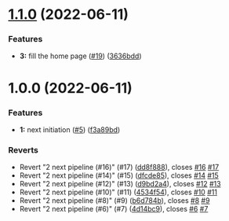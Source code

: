 # [1.1.0](https://github.com/diogogomes77/mycv-next-frontend/compare/v1.0.0...v1.1.0) (2022-06-11)


### Features

* **3:** fill the home page ([#19](https://github.com/diogogomes77/mycv-next-frontend/issues/19)) ([3636bdd](https://github.com/diogogomes77/mycv-next-frontend/commit/3636bdd97631e324be3c1d75d4b384220c1b8bf3))

# 1.0.0 (2022-06-11)


### Features

* **1:** next initiation ([#5](https://github.com/diogogomes77/mycv-next-frontend/issues/5)) ([f3a89bd](https://github.com/diogogomes77/mycv-next-frontend/commit/f3a89bd89e5a4eb7f8b35a868346064178a7cbf9))


### Reverts

* Revert "2 next pipeline (#16)" (#17) ([dd8f888](https://github.com/diogogomes77/mycv-next-frontend/commit/dd8f888a997d795f4f305979acd24a300203c256)), closes [#16](https://github.com/diogogomes77/mycv-next-frontend/issues/16) [#17](https://github.com/diogogomes77/mycv-next-frontend/issues/17)
* Revert "2 next pipeline (#14)" (#15) ([dfcde85](https://github.com/diogogomes77/mycv-next-frontend/commit/dfcde8577d4ca25989ec334cfc62bf5967cd5b8e)), closes [#14](https://github.com/diogogomes77/mycv-next-frontend/issues/14) [#15](https://github.com/diogogomes77/mycv-next-frontend/issues/15)
* Revert "2 next pipeline (#12)" (#13) ([d9bd2a4](https://github.com/diogogomes77/mycv-next-frontend/commit/d9bd2a42e7973b34263d37b664d50c7c42f3e3aa)), closes [#12](https://github.com/diogogomes77/mycv-next-frontend/issues/12) [#13](https://github.com/diogogomes77/mycv-next-frontend/issues/13)
* Revert "2 next pipeline (#10)" (#11) ([4534f54](https://github.com/diogogomes77/mycv-next-frontend/commit/4534f543305dc810a5df8e532da6919aa0f2697f)), closes [#10](https://github.com/diogogomes77/mycv-next-frontend/issues/10) [#11](https://github.com/diogogomes77/mycv-next-frontend/issues/11)
* Revert "2 next pipeline (#8)" (#9) ([b6d784b](https://github.com/diogogomes77/mycv-next-frontend/commit/b6d784ba3392ae570a612bc4489c58b61298862a)), closes [#8](https://github.com/diogogomes77/mycv-next-frontend/issues/8) [#9](https://github.com/diogogomes77/mycv-next-frontend/issues/9)
* Revert "2 next pipeline (#6)" (#7) ([4d14bc9](https://github.com/diogogomes77/mycv-next-frontend/commit/4d14bc95e6a29139387a62107556e427af4fac0a)), closes [#6](https://github.com/diogogomes77/mycv-next-frontend/issues/6) [#7](https://github.com/diogogomes77/mycv-next-frontend/issues/7)
